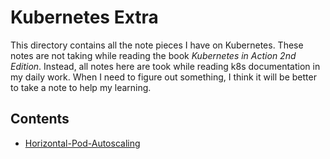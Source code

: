 # Kubernetes Extra

This directory contains all the note pieces I have on Kubernetes. These notes are not taking while reading the book *Kubernetes in Action 2nd Edition*. Instead, all notes here are took while reading k8s documentation in my daily work. When I need to figure out something, I think it will be better to take a note to help my learning. 

## Contents
- [Horizontal-Pod-Autoscaling](./Horizontal-Pod-Autoscaling.md)
